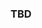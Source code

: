 <!--bl
    (filemeta
        (title "Point of Sale Data Utilities")
    )
/bl-->
<!--bl
    (section "./importantFiles.md")
    (section "./getProductCountBySale.md")
/bl-->
### TBD